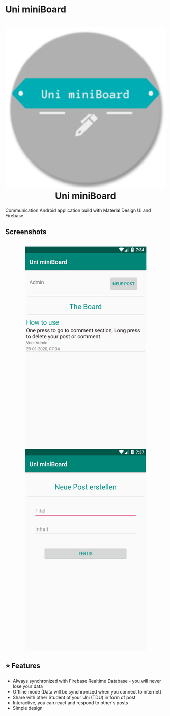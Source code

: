# Uni miniBoard
<h1 align="center">
  <img src="https://github.com/NouhRastanawi/Uni/blob/master/Icon.png">
  <br>Uni miniBoard<br>
</h1>

Communication Android application build with Material Design UI and Firebase

## Screenshots

<p align="center">
  <br>
  <img src="https://github.com/NouhRastanawi/Uni/blob/master/Screenshots01.png">
  <img src="https://github.com/NouhRastanawi/Uni/blob/master/Screenshots02.png">
</p>

## :star: Features

* Always synchronized with Firebase Realtime Database - you will never lose your data
* Offline mode (Data will be synchronized when you connect to internet)
* Share with other Student of your Uni (TDU) in form of post
* Interactive, you can react and respond to other's posts
* Simple design
